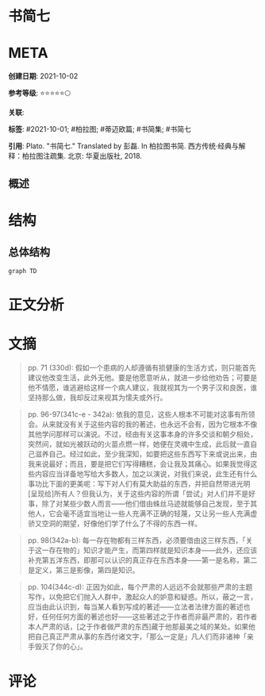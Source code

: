 # 书简七

# META

**创建日期**: 2021-10-02

**参考等级**: ⭐⭐⭐⭐⭐🌕

**关联**: 

**标签**: #2021-10-01; #柏拉图; #蒂迈欧篇; #书简集; #书简七

**引用**: Plato. "书简七." Translated by 彭磊. In 柏拉图书简. 西方传统·经典与解释：柏拉图注疏集. 北京: 华夏出版社, 2018.

## 概述


# 结构

## 总体结构

```mermaid
graph TD

```

# 正文分析

# 文摘
> pp. 71 (330d): 假如一个患病的人却遵循有损健康的生活方式，则只能首先建议他改变生活，此外无他。要是他愿意听从，就进一步给他劝告；可要是他不情愿，谁逃避给这样一个病人建议，我就视其为一个男子汉和良医，谁坚持那么做，我却反过来视其为懦夫或外行。

> pp. 96-97(341c-e - 342a): 依我的意见，这些人根本不可能对这事有所领会。从来就没有关于这些内容的我的著述，也永远不会有，因为它根本不像其他学问那样可以演说。不过，经由有关这事本身的许多交谈和朝夕相处，突然间，就如光被跃动的火苗点燃一样，她便在灵魂中生成，此后就一直自己滋养自己。经过如此，至少我深知，如要把这些东西写下来或说出来，由我来说最好；而且，要是把它们写得糟糕，会让我及其痛心。如果我觉得这些内容应当详备地写给大多数人，加之以演说，对我们来说，此生还有什么事功比下面的更美呢：写下对人们有莫大助益的东西，并把自然带进光明[呈现给]所有人？但我认为，关于这些内容的所谓「尝试」对人们并不是好事，除了对某些少数人而言——他们借由蛛丝马迹就能够自己发现，至于其他人，它会毫不适宜当地让一些人充满不正确的轻蔑，又让另一些人充满虚骄又空洞的期望，好像他们学了什么了不得的东西一样。


> pp. 98(342a-b): 每一存在物都有三样东西，必须要借由这三样东西，「关于这一存在物的」知识才能产生，而第四样就是知识本身——此外，还应该补充第五洋东西，即那可以认识的真正存在东西本身——第一是名称，第二是定义，第三是影像，第四是知识。

> pp. 104(344c-d): 正因为如此，每个严肃的人远远不会就那些严肃的主题写作，以免把它们抛入人群中，激起众人的妒意和疑惑。所以，蔽之一言，应当由此认识到，每当某人看到写成的著述——立法者法律方面的著述也好，任何任何方面的著述也好——这些著述之于作者而非最严肃的，若作者本人严肃的话，[之于作者做严肃的东西]藏于他那最美之域的某处。如果他把自己真正严肃从事的东西付诸文字，「那么一定是」凡人们而非诸神「亲手毁灭了你的心」。

# 评论
